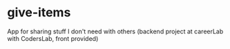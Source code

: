# give-items
App for sharing stuff I don't need with others (backend project at careerLab with CodersLab, front provided)
